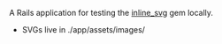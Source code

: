 A Rails application for testing the
[inline_svg](https://github.com/jamesmartin/inline_svg) gem locally.

* SVGs live in ./app/assets/images/

